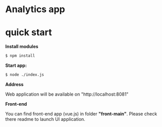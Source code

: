 Analytics app
===============================
    
quick start
===========

**Install modules**
```sh
$ npm install
```

**Start app:**
```sh
$ node ./index.js
```

**Address**

Web application will be available on "http://localhost:8081"

**Front-end**

You can find front-end app (vue.js) in folder **"front-main"**.
Please check there readme to launch UI application.
